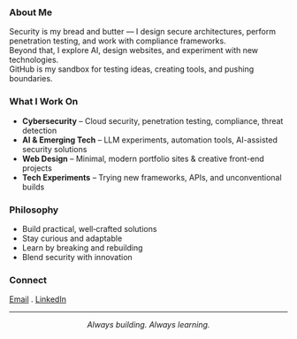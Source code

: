 ### About Me
Security is my bread and butter — I design secure architectures, perform penetration testing, and work with compliance frameworks.  
Beyond that, I explore AI, design websites, and experiment with new technologies.  
GitHub is my sandbox for testing ideas, creating tools, and pushing boundaries.

### What I Work On
- **Cybersecurity** – Cloud security, penetration testing, compliance, threat detection  
- **AI & Emerging Tech** – LLM experiments, automation tools, AI-assisted security solutions  
- **Web Design** – Minimal, modern portfolio sites & creative front-end projects  
- **Tech Experiments** – Trying new frameworks, APIs, and unconventional builds  

### Philosophy
- Build practical, well‑crafted solutions  
- Stay curious and adaptable  
- Learn by breaking and rebuilding  
- Blend security with innovation

  

### Connect
[Email](mailto:kuladeepbmantri@gmail.com) . [LinkedIn](https://linkedin.com/in/kuladeepmantri)

---

<p align="center"><em>Always building. Always learning.</em></p>
